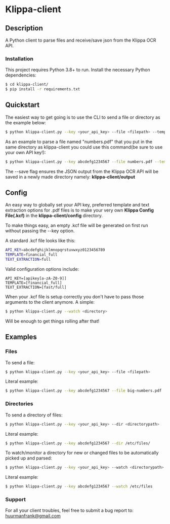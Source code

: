 # Klippa-client

## Description

A Python client to parse files and receive/save json from the Klippa OCR API.

### Installation

This project requires Python 3.8+ to run.
Install the necessary Python dependencies:

```sh
$ cd klippa-client/
$ pip install -r requirements.txt
```

## Quickstart

The easiest way to get going is to use the CLI to send a file or directory as the example below:

```sh
$ python klippa-client.py --key <your_api_key> --file <filepath> --template <preferred_template> --save
```

As an example to parse a file named "numbers.pdf" that you put in the same directory as klippa-client you could use this command(be sure to use your own API key!):

```sh
$ python klippa-client.py --key abcdefg1234567 --file numbers.pdf --template financial_full --save
```

The --save flag ensures the JSON output from the Klippa OCR API will be saved in a newly made directory namely: 
**klippa-client/output**

## Config

An easy way to globally set your API key, preferred template and text extraction options for .pdf files is to make your
very own **Klippa Config File(.kcf)** in the **klippa-client/config** directory.

To make things easy, an empty .kcf file will be generated on first run without passing the --key option.

A standard .kcf file looks like this:
```sh
API_KEY=abcdefghijklmnopqrstuvwxyz0123456789
TEMPLATE=financial_full
TEXT_EXTRACTION=full
```

Valid configuration options include:
```
API_KEY=[apikey[a-zA-Z0-9]]
TEMPLATE=[financial_full]
TEXT_EXTRACTION=[fast/full]
```

When your .kcf file is setup correctly you don't have to pass those arguments to the client anymore.
A simple:
```sh
$ python klippa-client.py --watch <directory>
```
Will be enough to get things rolling after that!

## Examples

### Files
To send a file:

```sh
$ python klippa-client.py --key <your_api_key> --file <filepath> 
```
Literal example:
```sh
$ python klippa-client.py --key abcdefg1234567 --file big-numbers.pdf
```
### Directories
To send a directory of files:

```sh
$ python klippa-client.py --key <your_api_key> --dir <directorypath> 
```
Literal example:
```sh
$ python klippa-client.py --key abcdefg1234567 --dir /etc/files/
```

To watch/monitor a directory for new or changed files to be automatically picked up and parsed:
```sh
$ python klippa-client.py --key <your_api_key> --watch <directorypath> 
```
Literal example:
```sh
$ python klippa-client.py --key abcdefg1234567 --watch /etc/files
```


### Support

For all your client troubles, feel free to submit a bug report to: huurmanfrank@gmail.com